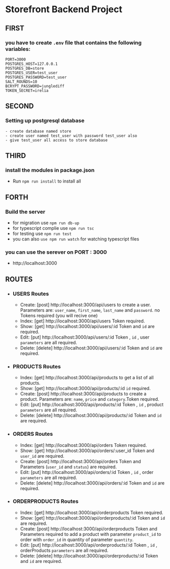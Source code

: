 # Storefront Backend Project

## FIRST 
### you have to create `.env` file that contains the following variables:
```
PORT=3000
POSTGRES_HOST=127.0.0.1
POSTGRES_DB=store
POSTGRES_USER=test_user
POSTGRES_PASSWORD=test_user
SALT_ROUNDS=10
BCRYPT_PASSWORD=junglediff
TOKEN_SECRET=irelia
```
## SECOND 
### Setting up postgresql database

    - create database named store
    - create user named test_user with password test_user also
    - give test_user all access to store database

## THIRD
### install the modules in package.json

- Run `npm run install` to install all

## FORTH
### Build the server
- for migration use `npm run db-up`
- for typescript complie use `npm run tsc`
- for testing use `npm run test`
- you can also `use npm run watch` for watching typescript files

### you can use the serever on PORT : 3000
- http://localhost:3000

## ROUTES
- ### USERS Routes
    - Create: [post] http://localhost:3000/api/users to create a user.
    Parameters are: `user_name`, `first_name`, `last_name` and `password`.
    no Tokens required (you will recive one)
    - Index: [get] http://localhost:3000/api/users Token required.
    - Show: [get] http://localhost:3000/api/users/:id Token and `id` are required.
    - Edit: [put] http://localhost:3000/api/users/:id Token , `id` , user `parameters` are all required.
    - Delete: [delete] http://localhost:3000/api/users/:id Token and `id` are required.
- ### PRODUCTS Routes
    - Index: [get] http://localhost:3000/api/products to get a list of all
    products.
    - Show: [get] http://localhost:3000/api/products/:id `id` required.
    - Create: [post] http://localhost:3000/api/products to create a product.
    Parameters are: `name`, `price` and `category`.Token required.
    - Edit: [put] http://localhost:3000/api/products/:id Token , `id` , product `parameters` are all required.
    - Delete: [delete] http://localhost:3000/api/products/:id Token and `id` are required.
- ### ORDERS Routes
    - Index: [get] http://localhost:3000/api/orders Token required.
    - Show: [get] http://localhost:3000/api/orders/:user_id Token and `user_id` are required.
    - Create: [post] http://localhost:3000/api/orders Token and Parameters (`user_id` and `status`) are required.
    - Edit: [put] http://localhost:3000/api/orders/:id Token , `id` , order `parameters` are all required.
    - Delete: [delete] http://localhost:3000/api/orders/:id Token and `id` are required.
- ### ORDERPRODUCTS Routes
    - Index: [get] http://localhost:3000/api/orderproducts Token required.
    - Show: [get] http://localhost:3000/api/orderproducts/:id Token and `id` are required.
    - Create: [post] http://localhost:3000/api/orderproducts Token and Parameters required
    to add a product with parameter `product_id` to order with `order_id` in quantity of parameter `quantity`.
    - Edit: [put] http://localhost:3000/api/orderproducts/:id Token , `id` , orderProducts `parameters` are all required.
    - Delete: [delete] http://localhost:3000/api/orderproducts/:id Token and `id` are required.